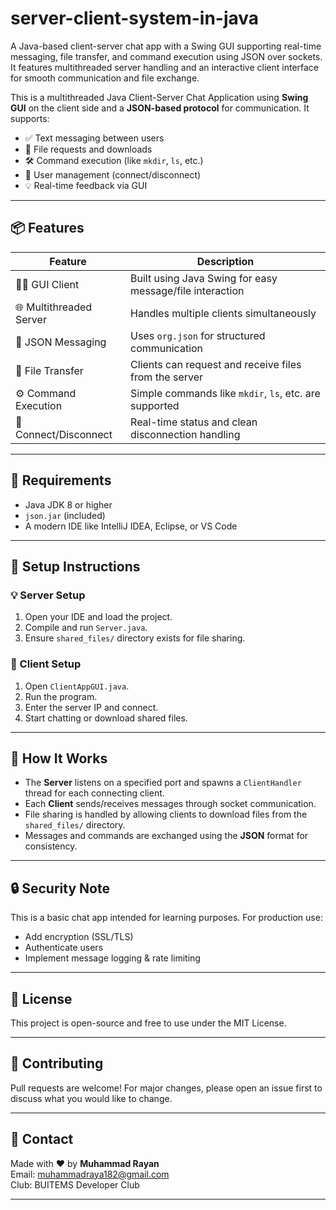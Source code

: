 # server-client-system-in-java
A Java-based client-server chat app with a Swing GUI supporting real-time messaging, file transfer, and command execution using JSON over sockets. It features multithreaded server handling and an interactive client interface for smooth communication and file exchange.

This is a multithreaded Java Client-Server Chat Application using **Swing GUI** on the client side and a **JSON-based protocol** for communication. It supports:

- ✅ Text messaging between users
- 📁 File requests and downloads
- 🛠️ Command execution (like `mkdir`, `ls`, etc.)
- 🚫 User management (connect/disconnect)
- 💡 Real-time feedback via GUI

---

## 📦 Features

| Feature                | Description                                              |
|------------------------|----------------------------------------------------------|
| 🧑‍💻 GUI Client           | Built using Java Swing for easy message/file interaction |
| 🌐 Multithreaded Server | Handles multiple clients simultaneously                 |
| 📩 JSON Messaging       | Uses `org.json` for structured communication            |
| 📁 File Transfer        | Clients can request and receive files from the server   |
| ⚙️ Command Execution     | Simple commands like `mkdir`, `ls`, etc. are supported |
| 🔌 Connect/Disconnect   | Real-time status and clean disconnection handling       |

---

## 🧰 Requirements

- Java JDK 8 or higher
- `json.jar` (included)
- A modern IDE like IntelliJ IDEA, Eclipse, or VS Code

---

## 🔧 Setup Instructions

### 💡 Server Setup

1. Open your IDE and load the project.
2. Compile and run `Server.java`.
3. Ensure `shared_files/` directory exists for file sharing.

### 💬 Client Setup

1. Open `ClientAppGUI.java`.
2. Run the program.
3. Enter the server IP and connect.
4. Start chatting or download shared files.

---

## 📎 How It Works

- The **Server** listens on a specified port and spawns a `ClientHandler` thread for each connecting client.
- Each **Client** sends/receives messages through socket communication.
- File sharing is handled by allowing clients to download files from the `shared_files/` directory.
- Messages and commands are exchanged using the **JSON** format for consistency.

---

## 🔒 Security Note

This is a basic chat app intended for learning purposes. For production use:
- Add encryption (SSL/TLS)
- Authenticate users
- Implement message logging & rate limiting

---

## 📄 License

This project is open-source and free to use under the MIT License.

---

## 🤝 Contributing

Pull requests are welcome! For major changes, please open an issue first to discuss what you would like to change.

---

## 📧 Contact

Made with ❤️ by **Muhammad Rayan**  
Email: [muhammadraya182@gmail.com](mailto:muhammadraya182@gmail.com)  
Club: BUITEMS Developer Club

---

